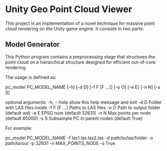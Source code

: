 # Unity Geo Point Cloud Viewer

This project is an implementation of a novel technique for massive point cloud rendering on the Unity game engine. 
It consists in two parts:

## Model Generator

This Python program contains a preprocessing stage that structures the point cloud on a hierarchical structure designed for efficient 
out-of-core rendering.

The usage is defined as:

pc_model PC_MODEL_NAME [-h] [-d D] [-f F [F ...]] [-o O] [-e E] [-n N]
                              [-s S]

optional arguments:
  -h, --help    show this help message and exit
  -d D          Folder with LAS files inside
  -f F [F ...]  Paths to LAS files
  -o O          Path to output folder (default wd)
  -e E          EPSG num (default 32631)
  -n N          Max points per node (default 65000)
  -s S          Subsample PC in parent nodes (default True)
  
For example:

pc_model PC_MODEL_NAME -f las1.las las2.las -d path/to/las/folder -o path/to/out -p 32631 -n MAX_POINTS_NODE -s True 
